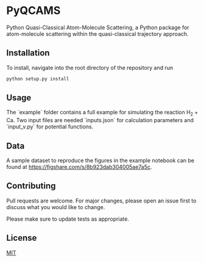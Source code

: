 # PyQCAMS
Python Quasi-Classical Atom-Molecule Scattering, a Python package for atom-molecule scattering within the quasi-classical trajectory approach. 

## Installation
To install, navigate into the root directory of the repository and run
```python
python setup.py install
``` 

## Usage
<p>The `example` folder contains a full example for simulating the reaction H<sub>2</sub> + Ca. 
Two input files are needed `inputs.json` for calculation parameters and `input_v.py` for potential functions.
</p> 


## Data
A sample dataset to reproduce the figures in the example notebook can be found at https://figshare.com/s/8b923dab304005ae7a5c.  

## Contributing

Pull requests are welcome. For major changes, please open an issue first
to discuss what you would like to change.

Please make sure to update tests as appropriate.

## License

[MIT](https://choosealicense.com/licenses/mit/)

